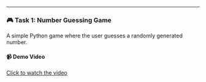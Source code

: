 ---

### 🎮 Task 1: Number Guessing Game

A simple Python game where the user guesses a randomly generated number.

#### 📹 Demo Video
[Click to watch the video](./Number_Guessing_game.ipynb%20-%20Task1%20demo.mp4)

